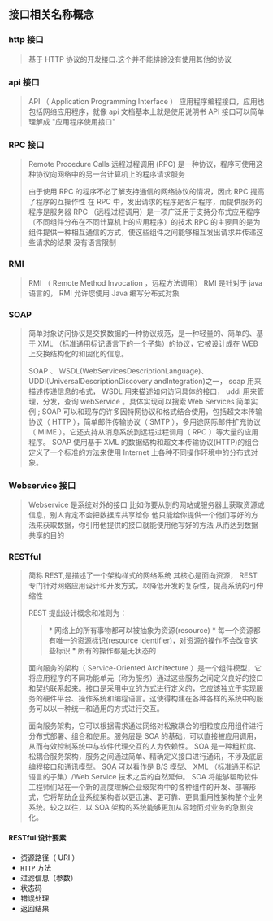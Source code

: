 ﻿## 接口相关名称概念

### http 接口

> 基于 HTTP 协议的开发接口.这个并不能排除没有使用其他的协议

### api 接口

> API （ Application Programming Interface ）
应用程序编程接口，应用也包括网络应用程序，就像 api 文档基本上就是使用说明书
API 接口可以简单理解成 "应用程序使用接口"

### RPC 接口

> Remote Procedure Calls 
远程过程调用 (RPC) 是一种协议，程序可使用这种协议向网络中的另一台计算机上的程序请求服务
>
> 由于使用 RPC 的程序不必了解支持通信的网络协议的情况，因此 RPC 提高了程序的互操作性
在 RPC 中，发出请求的程序是客户程序，而提供服务的程序是服务器
RPC （远程过程调用）是一项广泛用于支持分布式应用程序（不同组件分布在不同计算机上的应用程序）的技术
RPC 的主要目的是为组件提供一种相互通信的方式，使这些组件之间能够相互发出请求并传递这些请求的结果
没有语言限制

### RMI

> RMI （ Remote Method Invocation ，远程方法调用）
RMI 是针对于 java 语言的， RMI 允许您使用 Java 编写分布式对象

### SOAP

> 简单对象访问协议是交换数据的一种协议规范，是一种轻量的、简单的、基于 XML （标准通用标记语言下的一个子集）的协议，它被设计成在 WEB 上交换结构化的和固化的信息。
>
> SOAP 、 WSDL(WebServicesDescriptionLanguage)、 UDDI(UniversalDescriptionDiscovery andIntegration)之一， soap 用来描述传递信息的格式， WSDL 用来描述如何访问具体的接口， uddi 用来管理，分发，查询 webService 。具体实现可以搜索 Web Services 简单实例 ; SOAP 可以和现存的许多因特网协议和格式结合使用，包括超文本传输协议（ HTTP ），简单邮件传输协议（ SMTP ），多用途网际邮件扩充协议（ MIME ）。它还支持从消息系统到远程过程调用（ RPC ）等大量的应用程序。 SOAP 使用基于 XML 的数据结构和超文本传输协议(HTTP)的组合定义了一个标准的方法来使用 Internet 上各种不同操作环境中的分布式对象。

### Webservice 接口

> Webservice 是系统对外的接口
比如你要从别的网站或服务器上获取资源或信息，别人肯定不会把数据库共享给你
他只能给你提供一个他们写好的方法来获取数据，你引用他提供的接口就能使用他写好的方法
从而达到数据共享的目的

### RESTful

> 简称 REST,是描述了一个架构样式的网络系统
其核心是面向资源， REST 专门针对网络应用设计和开发方式，以降低开发的复杂性，提高系统的可伸缩性
>
> REST 提出设计概念和准则为：
>
> > \* 网络上的所有事物都可以被抽象为资源(resource)
> > \* 每一个资源都有唯一的资源标识(resource identifier)，对资源的操作不会改变这些标识
> > \* 所有的操作都是无状态的
>
> 面向服务的架构（ Service-Oriented Architecture ）是一个组件模型，它将应用程序的不同功能单元（称为服务）通过这些服务之间定义良好的接口和契约联系起来。接口是采用中立的方式进行定义的，它应该独立于实现服务的硬件平台、操作系统和编程语言。这使得构建在各种各样的系统中的服务可以以一种统一和通用的方式进行交互。
>
> 面向服务架构，它可以根据需求通过网络对松散耦合的粗粒度应用组件进行分布式部署、组合和使用。服务层是 SOA 的基础，可以直接被应用调用，从而有效控制系统中与软件代理交互的人为依赖性。
SOA 是一种粗粒度、松耦合服务架构，服务之间通过简单、精确定义接口进行通讯，不涉及底层编程接口和通讯模型。 SOA 可以看作是 B/S 模型、 XML （标准通用标记语言的子集）/Web Service 技术之后的自然延伸。
SOA 将能够帮助软件工程师们站在一个新的高度理解企业级架构中的各种组件的开发、部署形式，它将帮助企业系统架构者以更迅速、更可靠、更具重用性架构整个业务系统。较之以往，以 SOA 架构的系统能够更加从容地面对业务的急剧变化。

#### RESTful 设计要素

* 资源路径（ URI ）
* `HTTP` 方法
* 过滤信息（参数）
* 状态码
* 错误处理
* 返回结果
